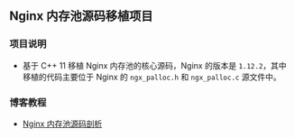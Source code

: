## Nginx 内存池源码移植项目

### 项目说明

- 基于 C++ 11 移植 Nginx 内存池的核心源码，Nginx 的版本是 `1.12.2`，其中移植的代码主要位于 Nginx 的 `ngx_palloc.h` 和 `ngx_palloc.c` 源文件中。

### 博客教程

- [Nginx 内存池源码剖析](https://www.techgrow.cn/posts/5bc5018f.html)

